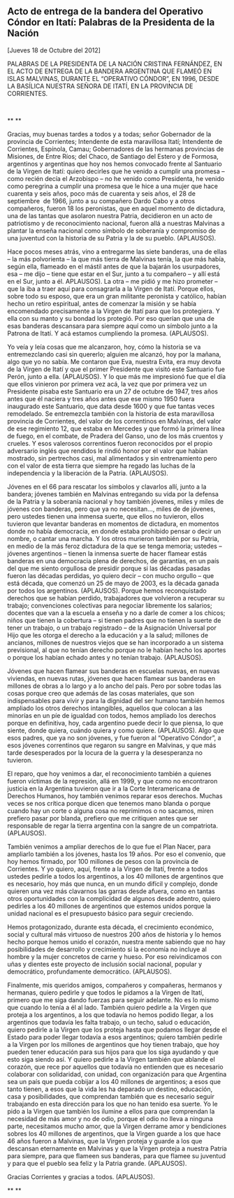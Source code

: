Acto de entrega de la bandera del Operativo Cóndor en Itatí: Palabras de la Presidenta de la Nación
---------------------------------------------------------------------------------------------------

[Jueves 18 de Octubre del 2012]

PALABRAS DE LA PRESIDENTA DE LA NACIÓN CRISTINA FERNÁNDEZ, EN EL ACTO DE
ENTREGA DE LA BANDERA ARGENTINA QUE FLAMEÓ EN ISLAS MALVINAS, DURANTE EL
“OPERATIVO CÓNDOR”, EN 1996, DESDE LA BASÍLICA NUESTRA SEÑORA DE ITATÍ,
EN LA PROVINCIA DE CORRIENTES.

 

** **

Gracias, muy buenas tardes a todos y a todas; señor Gobernador de la
provincia de Corrientes; Intendente de esta maravillosa Itatí;
Intendente de Corrientes, Espínola, Camau; Gobernadores de las hermanas
provincias de Misiones, de Entre Ríos; del Chaco, de Santiago del Estero
y de Formosa, argentinos y argentinas que hoy nos hemos convocado frente
al Santuario de la Virgen de Itatí: quiero decirles que he venido a
cumplir una promesa – como recién decía el Arzobispo – no he venido como
Presidenta, he venido como peregrina a cumplir una promesa que le hice a
una mujer que hace cuarenta y seis años, poco más de cuarenta y seis
años, el 28 de septiembre  de 1966, junto a su compañero Dardo Cabo y a
otros compañeros, fueron 18 los peronistas, que en aquel momento de
dictadura, una de las tantas que asolaron nuestra Patria, decidieron en
un acto de patriotismo y de reconocimiento nacional, fueron allá a
nuestras Malvinas a plantar la enseña nacional como símbolo de soberanía
y compromiso de una juventud con la historia de su Patria y la de su
pueblo. (APLAUSOS).

Hace pocos meses atrás, vino a entregarme las siete banderas, una de
ellas – la más polvorienta – la que más tierra de Malvinas tenía, la que
más había, según ella, flameado en el mástil antes de que la bajarán los
usurpadores, esa – me dijo – tiene que estar en el Sur, junto a tu
compañero – y allí está en el Sur, junto a él. APLAUSOS). La otra – me
pidió y me hizo prometer – que la iba a traer aquí para consagrarla a la
Virgen de Itatí. Porque ellos, sobre todo su esposo, que era un gran
militante peronista y católico, habían hecho un retiro espiritual, antes
de comenzar la misión y se había encomendado precisamente a la Virgen de
Itatí para que los protegiera. Y ella con su manto y su bondad los
protegió. Por eso querían que una de esas banderas descansara para
siempre aquí como un símbolo junto a la Patrona de Itatí. Y acá estamos
cumpliendo la promesa. (APLAUSOS). 

Yo veía y leía cosas que me alcanzaron, hoy, cómo la historia se va
entremezclando casi sin quererlo; alguien me alcanzó, hoy por la mañana,
algo que yo no sabía. Me contaron que Eva, nuestra Evita, era muy devota
de la Virgen de Itatí y que el primer Presidente que visitó este
Santuario fue Perón, junto a ella. (APLAUSOS). Y lo que más me
impresionó fue que el día que ellos vinieron por primera vez acá, la vez
que por primera vez un Presidente pisaba este Santuario era un 27 de
octubre de 1947, tres años antes que él naciera y tres años antes que
ese mismo 1950 fuera inaugurado este Santuario, que data desde 1600 y
que fue tantas veces remodelado. Se entremezcla también con la historia
de esta maravillosa provincia de Corrientes, del valor de los
correntinos en Malvinas, del valor de ese regimiento 12, que estaba en
Mercedes y que formó la primera línea de fuego, en el combate, de
Pradera del Ganso, uno de los más cruentos y crueles. Y esos valerosos
correntinos fueron reconocidos por el propio adversario inglés que
rendidos le rindió honor por el valor que habían mostrado, sin
pertrechos casi, mal alimentados y sin entrenamiento pero con el valor
de esta tierra que siempre ha regado las luchas de la independencia y la
liberación de la Patria. (APLAUSOS).

Jóvenes en el 66 para rescatar los símbolos y clavarlos allí, junto a la
bandera; jóvenes también en Malvinas entregando su vida por la defensa
de la Patria y la soberanía nacional y hoy también jóvenes, miles y
miles de jóvenes con banderas, pero que ya no necesitan…, miles de de
jóvenes, pero ustedes tienen una inmensa suerte, que ellos no tuvieron,
ellos tuvieron que levantar banderas en momentos de dictadura, en
momentos donde no había democracia, en donde estaba prohibido pensar o
decir un nombre, o cantar una marcha. Y los otros murieron también por
su Patria, en medio de la más feroz dictadura de la que se tenga
memoria; ustedes – jóvenes argentinos – tienen la inmensa suerte de
hacer flamear estás banderas en una democracia plena de derechos, de
garantías, en un país del que me siento orgullosa de presidir porque si
las décadas pasadas fueron las décadas perdidas, yo quiero decir – con
mucho orgullo – que está década, que comenzó un 25 de mayo de 2003, es
la década ganada por todos los argentinos. (APLAUSOS). Porque hemos
reconquistado derechos que se habían perdido, trabajadores que volvieron
a recuperar su trabajo; convenciones colectivas para negociar libremente
los salarios; docentes que van a la escuela a enseña y no a darle de
comer a los chicos; niños que tienen la cobertura – si tienen padres que
no tienen la suerte de tener un trabajo, o un trabajo registrado – de la
Asignación Universal por Hijo que les otorga el derecho a la educación y
a la salud; millones de ancianos, millones de nuestros viejos que se han
incorporado a un sistema previsional, al que no tenían derecho porque no
le habían hecho los aportes o porque los habían echado antes y no tenían
trabajo. (APLAUSOS).

Jóvenes que hacen flamear sus banderas en escuelas nuevas, en nuevas
viviendas, en nuevas rutas, jóvenes que hacen flamear sus banderas en
millones de obras a lo largo y a lo ancho del país. Pero por sobre todas
las cosas porque creo que además de las cosas materiales, que son
indispensables para vivir y para la dignidad del ser humano también
hemos ampliado los otros derechos intangibles, aquellos que colocan a
las minorías en un píe de igualdad con todos, hemos ampliado los
derechos porque en definitiva, hoy, cada argentino puede decir lo que
piensa, lo que siente, donde quiera, cuándo quiera y como quiere.
(APLAUSOS). Algo que esos padres, que ya no son jóvenes, y fue fueron al
“Operativo Cóndor”, a esos jóvenes correntinos que regaron su sangre en
Malvinas, y que más tarde desesperados por la locura de la guerra y la
desesperanza no tuvieron.

El reparo, que hoy venimos a dar, el reconocimiento también a quienes
fueron víctimas de la represión, allá en 1999, y que como no encontraron
justicia en la Argentina tuvieron que ir a la Corte Interamericana de
Derechos Humanos, hoy también venimos reparar esos derechos. Muchas
veces se nos crítica porque dicen que tenemos mano blanda o porque
cuando hay un corte o alguna cosa no reprimimos o no sacamos, miren
prefiero pasar por blanda, prefiero que me critiquen antes que ser
responsable de regar la tierra argentina con la sangre de un
compatriota. (APLAUSOS). 

También venimos a ampliar derechos de lo que fue el Plan Nacer, para
ampliarlo también a los jóvenes, hasta los 19 años. Por eso el convenio,
que hoy hemos firmado, por 100 millones de pesos con la provincia de
Corrientes. Y yo quiero, aquí, frente a la Virgen de Itatí, frente a
todos ustedes pedirle a todos los argentinos, a los 40 millones de
argentinos que es necesario, hoy más que nunca, en un mundo difícil y
complejo, donde quieren una vez más clavarnos las garras desde afuera,
como en tantas otros oportunidades con la complicidad de algunos desde
adentro, quiero pedirles a los 40 millones de argentinos que estemos
unidos porque la unidad nacional es el presupuesto básico para seguir
creciendo.

Hemos protagonizado, durante esta década, el crecimiento económico,
social y cultural más virtuoso de nuestros 200 años de historia y lo
hemos hecho porque hemos unido el corazón, nuestra mente sabiendo que no
hay posibilidades de desarrollo y crecimiento si la economía no incluye
al hombre y la mujer concretos de carne y hueso. Por eso reivindicamos
con uñas y dientes este proyecto de inclusión social nacional, popular y
democrático, profundamente democrático. (APLAUSOS).

Finalmente, mis queridos amigos, compañeros y compañeras, hermanos y
hermanas, quiero pedirle y que todos le pidamos a la Virgen de Itatí,
primero que me siga dando fuerzas para seguir adelante. No es lo mismo
que cuando lo tenía a él al lado. También quiero pedirle a la Virgen que
proteja a los argentinos, a los que todavía no hemos podido llegar, a
los argentinos que todavía les falta trabajo, o un techo, salud o
educación, quiero pedirle a la Virgen que los proteja hasta que podamos
llegar desde el Estado para poder llegar todavía a esos argentinos;
quiero también pedirle a la Virgen por los millones de argentinos que
hoy tienen trabajo, que hoy pueden tener educación para sus hijos para
que los siga ayudando y que esto siga siendo así. Y quiero pedirle a la
Virgen también que ablande el corazón, que rece por aquellos que todavía
no entienden que es necesario colaborar con solidaridad, con unidad, con
organización para que Argentina sea un país que pueda cobijar a los 40
millones de argentinos; a esos que tanto tienen, a esos que la vida les
ha deparado un destino, educación, casa y posibilidades, que comprendan
también que es necesario seguir trabajando en esta dirección para los
que no han tenido esa suerte. Yo le pido a la Virgen que también los
ilumine a ellos para que comprendan la necesidad de más amor y no de
odio, porque el odio no lleva a ninguna parte, necesitamos mucho amor,
que la Virgen derrame amor y bendiciones sobres los 40 millones de
argentinos, que la Virgen guarde a los que hace 46 años fueron a
Malvinas, que la Virgen proteja y guarde a los que descansan eternamente
en Malvinas y que la Virgen proteja a nuestra Patria para siempre, para
que flameen sus banderas, para que flamee su juventud y para que el
pueblo sea feliz y la Patria grande. (APLAUSOS).

Gracias Corrientes y gracias a todos. (APLAUSOS).  

** **
